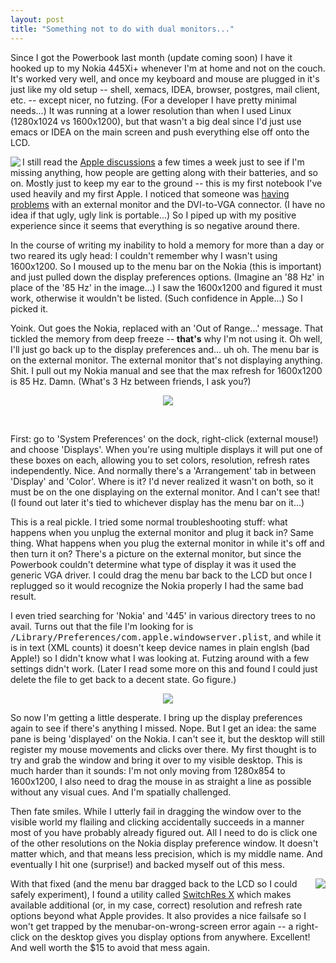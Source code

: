 ```yaml
---
layout: post
title: "Something not to do with dual monitors..."
---
```




Since I got the Powerbook last month (update coming soon) I have it hooked up to my Nokia 445Xi+ whenever I'm at home and not on the couch. It's worked very well, and once my keyboard and mouse are plugged in it's just like my old setup -- shell, xemacs, IDEA, browser, postgres, mail client, etc. -- except nicer, no futzing. (For a developer I have pretty minimal needs...) It was running at a lower resolution than when I used Linux (1280x1024 vs 1600x1200), but that wasn't a big deal since I'd just use emacs or IDEA on the main screen and push everything else off onto the LCD.

<p><img src="http://www.cwinters.com/images/blog/display_dropdown.jpg" align="left">I still read the <a href="http://discussions.info.apple.com/">Apple discussions</a> a few times a week just to see if I'm missing anything, how people are getting along with their batteries, and so on. Mostly just to keep my ear to the ground -- this is my first notebook I've used heavily and my first Apple. I noticed that someone was <a href="http://discussions.info.apple.com/WebX?128@189.ApMLaGU3qnr.68383@.599d20f7">having problems</a> with an external monitor and the DVI-to-VGA connector. (I have no idea if that ugly, ugly link is portable...) So I piped up with my positive experience since it seems that everything is so negative around there.</p>

<p>In the course of writing my inability to hold a memory for more than a day or two reared its ugly head: I couldn't remember why I wasn't using 1600x1200. So I moused up to the menu bar on the Nokia (this is important) and just pulled down the display preferences options. (Imagine an '88 Hz' in place of the '85 Hz' in the image...) I saw the 1600x1200 and figured it must work, otherwise it wouldn't be listed. (Such confidence in Apple...) So I picked it.</p>

<p>Yoink. Out goes the Nokia, replaced with an 'Out of Range...' message. That tickled the memory from deep freeze -- <b>that's</b> why I'm not using it. Oh well, I'll just go back up to the display preferences and... uh oh. The menu bar is on the external monitor. The external monitor that's not displaying anything. Shit. I pull out my Nokia manual and see that the max refresh for 1600x1200 is 85 Hz. Damn. (What's 3 Hz between friends, I ask you?)</p>

<p><p align="center"><img src="http://www.cwinters.com/images/blog/display_prefs_lcd_large.jpg"></p>
<br clear="all">

<p>First: go to 'System Preferences' on the dock, right-click (external mouse!) and choose 'Displays'. When you're using multiple displays it will put one of these boxes on each, allowing you to set colors, resolution, refresh rates independently. Nice. And normally there's a 'Arrangement' tab in between 'Display' and 'Color'. Where is it? I'd never realized it wasn't on both, so it must be on the one displaying on the external monitor. And I can't see that! (I found out later it's tied to whichever display has the menu bar on it...)</p>

<p>This is a real pickle. I tried some normal troubleshooting stuff: what happens when you unplug the external monitor and plug it back in? Same thing. What happens when you plug the external monitor in while it's off and then turn it on? There's a picture on the external monitor, but since the Powerbook couldn't determine what type of display it was it used the generic VGA driver. I could drag the menu bar back to the LCD but once I replugged so it would recognize the Nokia properly I had the same bad result.</p>

<p>I even tried searching for 'Nokia' and '445' in various directory trees to no avail. Turns out that the file I'm looking for is <tt>/Library/Preferences/com.apple.windowserver.plist</tt>, and while it is in text (XML counts) it doesn't keep device names in plain englsh (bad Apple!) so I didn't know what I was looking at. Futzing around with a few settings didn't work. (Later I read some more on this and found I could just delete the file to get back to a decent state. Go figure.)</p>

<p><p align="center"><img src="http://www.cwinters.com/images/blog/display_prefs_nokia_large.jpg"></p>

<p>So now I'm getting a little desperate. I bring up the display preferences again to see if there's anything I missed. Nope. But I get an idea: the same pane is being 'displayed' on the Nokia. I can't see it, but the desktop will still register my mouse movements and  clicks over there. My first thought is to try and grab the window and bring it over to my visible desktop. This is much harder than it sounds: I'm not only moving from 1280x854 to 1600x1200, I also need to drag the mouse in as straight a line as possible without any visual cues. And I'm spatially challenged.</p>

<p>Then fate smiles. While I utterly fail in dragging the window over to the visible world my flailing and clicking accidentally succeeds in a manner most of you have probably already figured out. All I need to do is click one of the other resolutions on the Nokia display preference window. It doesn't matter which, and that means less precision, which is my middle name. And eventually I hit one (surprise!) and backed myself out of this mess.</p>

<p><img src="http://www.cwinters.com/images/blog/switch_res_dropdown.jpg" align="right">With that fixed (and the menu bar dragged back to the LCD so I could safely experiment), I found a utility called <a href="http://www.madrau.com/html/SRX/About.html">SwitchRes X</a> which makes available additional (or, in my case, correct) resolution and refresh rate options beyond what Apple provides. It also provides a nice failsafe so I won't get trapped by the menubar-on-wrong-screen error again -- a right-click on the desktop gives you display options from anywhere. Excellent! And well worth the $15 to avoid that mess again.</p>


